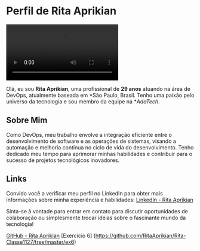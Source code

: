 # Perfil de Rita Aprikian

![Rita Aprikian](https://cdnl.iconscout.com/lottie/premium/preview-watermark/female-web-developer-4563721-3817229.mp4)

Olá, eu sou **Rita Aprikian**, uma profissional de **29 anos** atuando na área de DevOps, atualmente baseada em *São Paulo, Brasil. Tenho uma paixão pelo universo da tecnologia e sou membro da equipe na **AdaTech*.

## Sobre Mim

Como DevOps, meu trabalho envolve a integração eficiente entre o desenvolvimento de software e as operações de sistemas, visando a automação e melhoria contínua no ciclo de vida do desenvolvimento. Tenho dedicado meu tempo para aprimorar minhas habilidades e contribuir para o sucesso de projetos tecnológicos inovadores.

## Links

Convido você a verificar meu perfil no LinkedIn para obter mais informações sobre minha experiência e habilidades: [LinkedIn - Rita Aprikian](https://www.linkedin.com/in/ritaaprikian/)

Sinta-se à vontade para entrar em contato para discutir oportunidades de colaboração ou simplesmente trocar ideias sobre o fascinante mundo da tecnologia!



[GitHub - Rita Aprikian](https://github.com/RitaAprikian/Rita-Classe1127)
[Exercício 6] (https://github.com/RitaAprikian/Rita-Classe1127/tree/master/ex6)
